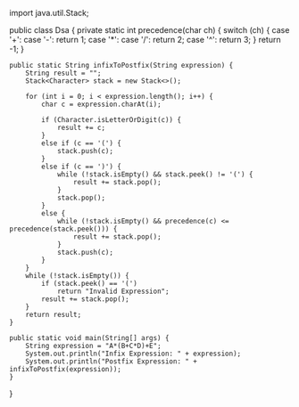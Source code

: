 import java.util.Stack;

public class Dsa {
    private static int precedence(char ch) {
        switch (ch) {
            case '+':
            case '-':
                return 1;
            case '*':
            case '/':
                return 2;
            case '^':
                return 3;
        }
        return -1;
    }

    public static String infixToPostfix(String expression) {
        String result = "";
        Stack<Character> stack = new Stack<>();

        for (int i = 0; i < expression.length(); i++) {
            char c = expression.charAt(i);

            if (Character.isLetterOrDigit(c)) {
                result += c;
            }
            else if (c == '(') {
                stack.push(c);
            }
            else if (c == ')') {
                while (!stack.isEmpty() && stack.peek() != '(') {
                    result += stack.pop();
                }
                stack.pop();
            }
            else {
                while (!stack.isEmpty() && precedence(c) <= precedence(stack.peek())) {
                    result += stack.pop();
                }
                stack.push(c);
            }
        }
        while (!stack.isEmpty()) {
            if (stack.peek() == '(')
                return "Invalid Expression";
            result += stack.pop();
        }
        return result;
    }

    public static void main(String[] args) {
        String expression = "A*(B+C*D)+E";
        System.out.println("Infix Expression: " + expression);
        System.out.println("Postfix Expression: " + infixToPostfix(expression));
    }
}
